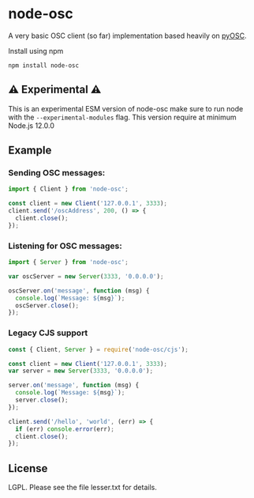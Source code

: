 # node-osc

A very basic OSC client (so far) implementation based heavily on [pyOSC](https://trac.v2.nl/wiki/pyOSC).

Install using npm

```
npm install node-osc
```

## ⚠️ Experimental ⚠️

This is an experimental ESM version of node-osc make sure to run node with the `--experimental-modules` flag. This version require at minimum Node.js 12.0.0

## Example

### Sending OSC messages:

```js
import { Client } from 'node-osc';

const client = new Client('127.0.0.1', 3333);
client.send('/oscAddress', 200, () => {
  client.close();
});
```
  
### Listening for OSC messages:

```js
import { Server } from 'node-osc';

var oscServer = new Server(3333, '0.0.0.0');

oscServer.on('message', function (msg) {
  console.log(`Message: ${msg}`);
  oscServer.close();
});
```

### Legacy CJS support

```js
const { Client, Server } = require('node-osc/cjs');

const client = new Client('127.0.0.1', 3333);
var server = new Server(3333, '0.0.0.0');

server.on('message', function (msg) {
  console.log(`Message: ${msg}`);
  server.close();
});

client.send('/hello', 'world', (err) => {
  if (err) console.error(err);
  client.close();
});
```

## License

LGPL.  Please see the file lesser.txt for details.
